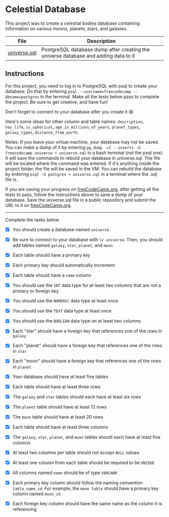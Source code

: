 # Celestial Database

This project was to create a celestial bodies database containing information on various moons, planets, stars, and galaxies.

| File | Description |
| ---- | ----------- |
| [universe.sql](universe.sql) | PostgreSQL database dump after creating the universe database and adding data to it |

## Instructions

For this project, you need to log in to PostgreSQL with psql to create your database. Do that by entering `psql --username=freecodecamp --dbname=postgres` in the terminal. Make all the tests below pass to complete the project. Be sure to get creative, and have fun!

Don't forget to connect to your database after you create it 😄

Here's some ideas for other column and table names: `description`, `has_life`, `is_spherical`, `age_in_millions_of_years`, `planet_types`, `galaxy_types`, `distance_from_earth`.

Notes:
If you leave your virtual machine, your database may not be saved. You can make a dump of it by entering `pg_dump -cC --inserts -U freecodecamp universe > universe.sql` in a bash terminal (not the psql one). It will save the commands to rebuild your database in universe.sql. The file will be located where the command was entered. If it's anything inside the project folder, the file will be saved in the VM. You can rebuild the database by entering `psql -U postgres < universe.sql` in a terminal where the .sql file is.

If you are saving your progress on [freeCodeCamp.org](freecodecamp.org), after getting all the tests to pass, follow the instructions above to save a dump of your database. Save the universe.sql file in a public repository and submit the URL to it on [freeCodeCamp.org](freecodecamp.org).

---

Complete the tasks below

- [x] You should create a database named `universe`

- [x] Be sure to connect to your database with `\c universe`. Then, you should add tables named `galaxy`, `star`, `planet`, and `moon`

- [x] Each table should have a primary key

- [x] Each primary key should automatically increment

- [x] Each table should have a `name` column

- [x] You should use the `INT` data type for at least two columns that are not a primary or foreign key

- [x] You should use the `NUMERIC` data type at least once

- [x] You should use the `TEXT` data type at least once

- [x] You should use the `BOOLEAN` data type on at least two columns

- [x] Each "star" should have a foreign key that references one of the rows in `galaxy`

- [x] Each "planet" should have a foreign key that references one of the rows in `star`

- [x] Each "moon" should have a foreign key that references one of the rows in `planet`

- [x] Your database should have at least five tables

- [x] Each table should have at least three rows

- [x] The `galaxy` and `star` tables should each have at least six rows

- [x] The `planet` table should have at least 12 rows

- [x] The `moon` table should have at least 20 rows

- [x] Each table should have at least three columns

- [x] The `galaxy`, `star`, `planet`, and `moon` tables should each have at least five columns

- [x] At least two columns per table should not accept `NULL` values

- [x] At least one column from each table should be required to be `UNIQUE`

- [x] All columns named `name` should be of type `VARCHAR`

- [x] Each primary key column should follow the naming convention `table_name_id`. For example, the `moon table` should have a primary key column named `moon_id`

- [x] Each foreign key column should have the same name as the column it is referencing
